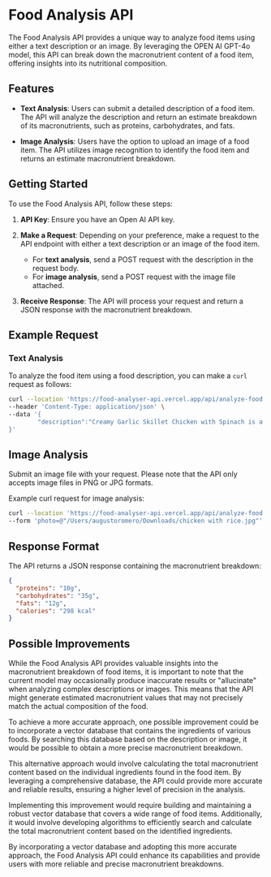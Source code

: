 # Food Analysis API

The Food Analysis API provides a unique way to analyze food items using either a text description or an image. By leveraging the OPEN AI GPT-4o model, this API can break down the macronutrient content of a food item, offering insights into its nutritional composition.

## Features

- **Text Analysis**: Users can submit a detailed description of a food item. The API will analyze the description and return an estimate breakdown of its macronutrients, such as proteins, carbohydrates, and fats.

- **Image Analysis**: Users have the option to upload an image of a food item. The API utilizes image recognition to identify the food item and returns an estimate macronutrient breakdown.

## Getting Started

To use the Food Analysis API, follow these steps:

1. **API Key**: Ensure you have an  Open AI API key.

2. **Make a Request**: Depending on your preference, make a request to the API endpoint with either a text description or an image of the food item.

   - For **text analysis**, send a POST request with the description in the request body.
   - For **image analysis**, send a POST request with the image file attached.

3. **Receive Response**: The API will process your request and return a JSON response with the macronutrient breakdown.

## Example Request

### Text Analysis

To analyze the food item using a food description, you can make a `curl` request as follows:

```bash
curl --location 'https://food-analyser-api.vercel.app/api/analyze-food' \
--header 'Content-Type: application/json' \
--data '{
        "description":"Creamy Garlic Skillet Chicken with Spinach is a delicious and comforting dish that combines tender chicken breasts cooked in a creamy garlic sauce with fresh spinach. Here'\''s a general overview of the ingredients and steps involved in making this dish: Ingredients: Chicken breastsOlive oil or butter Garlic cloves, minced Heavy cream or half-and-half Chicken broth Parmesan cheese, gratedFresh spinach Salt and pepperOptional: red pepper flakes, lemon juice, fresh herbs (e.g., parsley or basil)"
}'
```

## Image Analysis
Submit an image file with your request. Please note that the API only accepts image files in PNG or JPG formats.

Example curl request for image analysis:
```bash
curl --location 'https://food-analyser-api.vercel.app/api/analyze-food' \
--form 'photo=@"/Users/augustoromero/Downloads/chicken with rice.jpg"'
```

## Response Format
The API returns a JSON response containing the macronutrient breakdown:

```json
{
  "proteins": "10g",
  "carbohydrates": "35g",
  "fats": "12g",
  "calories": "298 kcal"
}
```
## Possible Improvements

While the Food Analysis API provides valuable insights into the macronutrient breakdown of food items, it is important to note that the current model may occasionally produce inaccurate results or "allucinate" when analyzing complex descriptions or images. This means that the API might generate estimated macronutrient values that may not precisely match the actual composition of the food.

To achieve a more accurate approach, one possible improvement could be to incorporate a vector database that contains the ingredients of various foods. By searching this database based on the description or image, it would be possible to obtain a more precise macronutrient breakdown.

This alternative approach would involve calculating the total macronutrient content based on the individual ingredients found in the food item. By leveraging a comprehensive database, the API could provide more accurate and reliable results, ensuring a higher level of precision in the analysis.

Implementing this improvement would require building and maintaining a robust vector database that covers a wide range of food items. Additionally, it would involve developing algorithms to efficiently search and calculate the total macronutrient content based on the identified ingredients.

By incorporating a vector database and adopting this more accurate approach, the Food Analysis API could enhance its capabilities and provide users with more reliable and precise macronutrient breakdowns.
